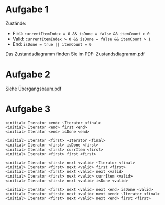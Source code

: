 Aufgabe 1
==

Zustände:
  * First: ```currentItemIndex = 0 && isDone = false && itemCount > 0```
  * Valid: ```currentItemIndex > 0 && isDone = false && itemCount > 1```
  * End: ```isDone = true || itemCount = 0```

Das Zustandsdiagramm finden Sie im PDF: Zustandsdiagramm.pdf

Aufgabe 2
==

Siehe Übergangsbaum.pdf

Aufgabe 3
==

```
<initial> Iterator <end> ~Iterator <final>
<initial> Iterator <end> first <end>
<initial> Iterator <end> isDone <end>

<initial> Iterator <first> ~Iterator <final>
<initial> Iterator <first> isDone <first>
<initial> Iterator <first> currItem <first>
<initial> Iterator <first> first <first>

<initial> Iterator <first> next <valid> ~Iterator <final>
<initial> Iterator <first> next <valid> first <first>
<initial> Iterator <first> next <valid> next <valid> 
<initial> Iterator <first> next <valid> currItem <valid>
<initial> Iterator <first> next <valid> isDone <valid>

<initial> Iterator <first> next <valid> next <end> isDone <valid>
<initial> Iterator <first> next <valid> next <end> ~Iterator <final>
<initial> Iterator <first> next <valid> next <end> first <first>
```
